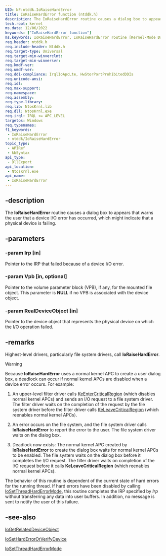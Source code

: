 ```yaml
---
UID: NF:ntddk.IoRaiseHardError
title: IoRaiseHardError function (ntddk.h)
description: The IoRaiseHardError routine causes a dialog box to appears that warns the user that a device I/O error has occurred, which might indicate that a physical device is failing.
tech.root: kernel
ms.date: 12/06/2022
keywords: ["IoRaiseHardError function"]
ms.keywords: IoRaiseHardError, IoRaiseHardError routine [Kernel-Mode Driver Architecture], k104_d723a2b6-2fdc-43d2-a7bc-ab356157a040.xml, kernel.ioraiseharderror, ntddk/IoRaiseHardError
req.header: ntddk.h
req.include-header: Ntddk.h
req.target-type: Universal
req.target-min-winverclnt:
req.target-min-winversvr: 
req.kmdf-ver: 
req.umdf-ver: 
req.ddi-compliance: IrqlIoApcLte, HwStorPortProhibitedDDIs
req.unicode-ansi: 
req.idl: 
req.max-support: 
req.namespace: 
req.assembly: 
req.type-library: 
req.lib: NtosKrnl.lib
req.dll: NtosKrnl.exe
req.irql: IRQL <= APC_LEVEL
targetos: Windows
req.typenames: 
f1_keywords:
 - IoRaiseHardError
 - ntddk/IoRaiseHardError
topic_type:
 - APIRef
 - kbSyntax
api_type:
 - DllExport
api_location:
 - NtosKrnl.exe
api_name:
 - IoRaiseHardError
---
```


## -description

The **IoRaiseHardError** routine causes a dialog box to appears that warns the user that a device I/O error has occurred, which might indicate that a physical device is failing.

## -parameters

### -param Irp [in]

Pointer to the IRP that failed because of a device I/O error.

### -param Vpb [in, optional]

Pointer to the volume parameter block (VPB), if any, for the mounted file object. This parameter is **NULL** if no VPB is associated with the device object.

### -param RealDeviceObject [in]

Pointer to the device object that represents the physical device on which the I/O operation failed.

## -remarks

Highest-level drivers, particularly file system drivers, call **IoRaiseHardError**.

> [!WARNING]
> Because **IoRaiseHardError** uses a normal kernel APC to create a user dialog box, a deadlock can occur if normal kernel APCs are disabled when a device error occurs. For example:
>
> 1. An upper-level filter driver calls [KeEnterCriticalRegion](./nf-ntddk-keentercriticalregion.md) (which disables normal kernel APCs) and sends an I/O request to a file system driver. The filter driver waits on the completion of the request by the file system driver before the filter driver calls [KeLeaveCriticalRegion](./nf-ntddk-keleavecriticalregion.md) (which reenables normal kernel APCs).
>
> 1. An error occurs on the file system, and the file system driver calls **IoRaiseHardError** to report the error to the user. The file system driver waits on the dialog box.
>
> 1. Deadlock now exists: The normal kernel APC created by **IoRaiseHardError** to create the dialog box waits for normal kernel APCs to be enabled. The file system waits on the dialog box before it completes the I/O request. The filter driver waits on completion of the I/O request before it calls **KeLeaveCriticalRegion** (which reenables normal kernel APCs).

The behavior of this routine is dependent of the current state of hard errors for the running thread. If hard errors have been disabled by calling [IoSetThreadHardErrorMode](./nf-ntddk-iosetthreadharderrormode.md), this routine completes the IRP specified by *Irp* without transferring any data into user buffers. In addition, no message is sent to notify the user of this failure.

## -see-also

[IoGetRelatedDeviceObject](../wdm/nf-wdm-iogetrelateddeviceobject.md)

[IoSetHardErrorOrVerifyDevice](./nf-ntddk-iosetharderrororverifydevice.md)

[IoSetThreadHardErrorMode](./nf-ntddk-iosetthreadharderrormode.md)